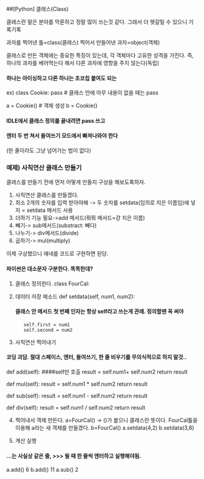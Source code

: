 ##[Python] 클래스(Class)

클래스란 말은 분야를 막론하고 정말 많이 쓰는것 같다. 그래서 더 헷갈릴 수 있으니 기록기록

과자를 찍어낸 틀=class(클래스)
찍어서 만들어낸 과자=object(객체)

클래스로 만든 객체에는 중요한 특징이 있는데,
각 객체마다 고유한 성격을 가진다.
즉, 하나의 과자를 베어먹는다 해서 다른 과자에 영향을 주지 않는다(독립)
#### 하나는 아이싱하고 다른 하나는 초코칩 붙여도 되는

ex) class Cookie:
       pass  # 클래스 안에 아무 내용이 없을 때는 pass

a = Cookie()   # 객체 생성
b = Cookie()
#### IDLE에서 클래스 정의를 끝내려면 pass 쓰고
#### 엔터 두 번 쳐서 들여쓰기 모드에서 빠져나와야 한다
(한 줄이라도 그냥 넘어가는 법이 없다)


### 예제) 사칙연산 클래스 만들기

클래스를 만들기 전에 먼저 어떻게 만들지 구상을 해보도록하자.

1. 사칙연산 클래스를 만들겠다.
2. 최소 2개의 숫자를 입력 받아야해 -> 두 숫자를 setdata(임의로 지은 이름임)에 넣자 = setdata 메서드 사용
3. 더하기 기능 필요->add 메서드(뭐뭐 메서드=걍 지은 이름)
5. 빼기-> sub메서드(substract: 빼다)
6. 나누기-> div메서드(divide)
7. 곱하기-> mul(multiply)


이제 구상했으니 얘네를 코드로 구현하면 된당.
#### 파이썬은 대소문자 구분한다. 똑똑한데?

1. 클래스 정의한다.
   class FourCal:
   
2. 데이터 저장 메소드
       def setdata(self, num1, num2):
   #### 클래스 안 메서드 첫 번째 인자는 항상 self라고 쓰는게 관례. 정의할땐 꼭 써야
          self.first = num1
          self.second = num2
   
3. 사칙연산 찍어내기
#### 코딩 괴담. 절대 스페이스, 엔터, 들여쓰기, 한 줄 비우기를 무의식적으로 하지 말것.. 
   def add(self): ####self만 호출
    result = self.num1+ self.num2
    return result
  
  def mul(self):
    result = self.num1 * self.num2
    return result

  def sub(self):
    result = self.num1 - self.num2
    return result

  def div(self):
    result = self.num1 / self.num2
    return result


4. 찍어내서 객체 만든다.
a=FourCal() -> ()가 붙으니 클래스란 뜻이다. FourCal틀을 이용해 a라는 새 객체를 만들겠다.
b=FourCal()
a.setdata(4,2)
b.setdata(3,8)

5. 계산 실행
#### ...는 사실상 같은 줄, >>> 될 때 한 줄씩 엔터하고 실행해야됨.
a.add()
6
b.add()
11
a.sub()
2




